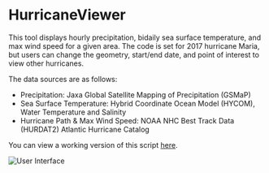 # HurricaneViewer
This tool displays hourly precipitation, bidaily sea surface temperature, and max wind speed for a given area. The code is set for 2017 hurricane Maria, but users can change the geometry, start/end date, and point of interest to view other hurricanes.

The data sources are as follows:
* Precipitation: Jaxa Global Satellite Mapping of Precipitation (GSMaP)
* Sea Surface Temperature: Hybrid Coordinate Ocean Model (HYCOM), Water Temperature and Salinity
* Hurricane Path & Max Wind Speed: NOAA NHC Best Track Data (HURDAT2) Atlantic Hurricane Catalog

You can view a working version of this script [here](https://code.earthengine.google.com/74c1c09a4c3f8256111c20096a94c7ed).

![User Interface](https://github.com/britnaybeaudry/britnaybeaudry.github.io/blob/master/assets/img/portfolio/hurricaneviewer.gif)
